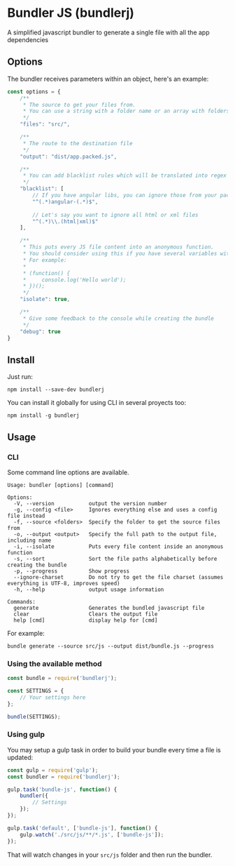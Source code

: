 # Bundler JS (bundlerj)
A simplified javascript bundler to generate a single file with all the app dependencies

## Options
The bundler receives parameters within an object, here's an example:

```javascript
const options = {
	/**
	 * The source to get your files from.
	 * You can use a string with a folder name or an array with folders
	 */
	"files": "src/",

	/**
	 * The route to the destination file
	 */
	"output": "dist/app.packed.js",

	/**
	 * You can add blacklist rules which will be translated into regex to ignore certain files
	 */
	"blacklist": [
		// If you have angular libs, you can ignore those from your packed app
		"^(.*)angular-(.*)$", 
		
		// Let's say you want to ignore all html or xml files
		"^(.*)\\.(html|xml)$" 
	],

	/**
	 * This puts every JS file content into an anonymous function.
	 * You should consider using this if you have several variables with the same names around more than one file.
	 * For example:
	 * 
	 * (function() {
	 *     console.log('Hello world');
	 * })();
	 */
	"isolate": true,

	/**
	 * Give some feedback to the console while creating the bundle
	 */
	"debug": true
}
```

## Install
Just run:
```
npm install --save-dev bundlerj
```

You can install it globally for using CLI in several proyects too:
```
npm install -g bundlerj
```

## Usage
### CLI
Some command line options are available.

```
Usage: bundler [options] [command]

Options:
  -V, --version           output the version number
  -g, --config <file>     Ignores everything else and uses a config file instead
  -f, --source <folders>  Specify the folder to get the source files from
  -o, --output <output>   Specify the full path to the output file, including name
  -i, --isolate           Puts every file content inside an anonymous function
  -s, --sort              Sort the file paths alphabetically before creating the bundle
  -p, --progress          Show progress
  --ignore-charset        Do not try to get the file charset (assumes everything is UTF-8, improves speed)
  -h, --help              output usage information

Commands:
  generate                Generates the bundled javascript file
  clear                   Clears the output file
  help [cmd]              display help for [cmd]
```

For example:
```
bundle generate --source src/js --output dist/bundle.js --progress
```

### Using the available method
```javascript
const bundle = require('bundlerj');

const SETTINGS = {
	// Your settings here
};

bundle(SETTINGS);
```

### Using gulp
You may setup a gulp task in order to build your bundle every time a file is updated:

```javascript
const gulp = require('gulp');
const bundler = require('bundlerj');

gulp.task('bundle-js', function() {
	bundler({
		// Settings
	});
});

gulp.task('default', ['bundle-js'], function() {
	gulp.watch('./src/js/**/*.js', ['bundle-js']);
});
```

That will watch changes in your `src/js` folder and then run the bundler.